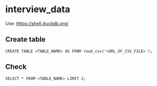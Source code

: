 # interview_data

Use: https://shell.duckdb.org/ 

## Create table
```
CREATE TABLE <TABLE_NAME> AS FROM read_csv('<URL_OF_CSV_FILE>');
```

## Check
```
SELECT * FROM <TABLE_NAME> LIMIT 2;
```
